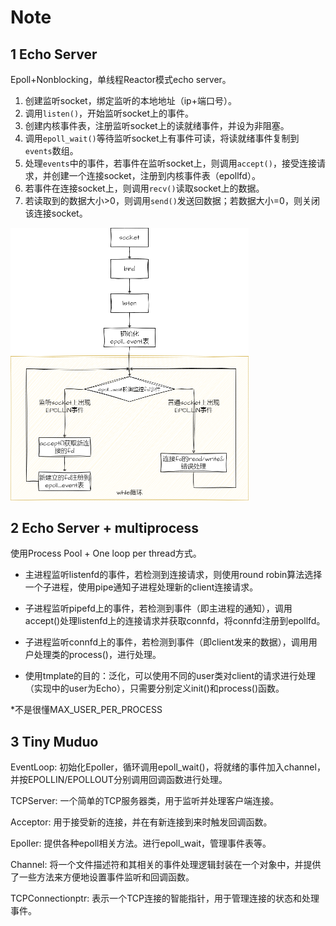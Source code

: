 # Note

## 1 Echo Server

Epoll+Nonblocking，单线程Reactor模式echo server。

1. 创建监听socket，绑定监听的本地地址（ip+端口号）。
2. 调用`listen()`，开始监听socket上的事件。
3. 创建内核事件表，注册监听socket上的读就绪事件，并设为非阻塞。
4. 调用`epoll_wait()`等待监听socket上有事件可读，将读就绪事件复制到`events`数组。
5. 处理`events`中的事件，若事件在监听socket上，则调用`accept()`，接受连接请求，并创建一个连接socket，注册到内核事件表（epollfd）。
6. 若事件在连接socket上，则调用`recv()`读取socket上的数据。
7. 若读取到的数据大小>0，则调用`send()`发送回数据；若数据大小=0，则关闭该连接socket。

<img src="assets\一般reactor.drawio.png" alt="一般reactor.drawio" style="zoom:50%;" />

## 2 Echo Server + multiprocess

使用Process Pool + One loop per thread方式。

- 主进程监听listenfd的事件，若检测到连接请求，则使用round robin算法选择一个子进程，使用pipe通知子进程处理新的client连接请求。

- 子进程监听pipefd上的事件，若检测到事件（即主进程的通知），调用accept()处理listenfd上的连接请求并获取connfd，将connfd注册到epollfd。

- 子进程监听connfd上的事件，若检测到事件（即client发来的数据），调用用户处理类的process()，进行处理。

- 使用tmplate的目的：泛化，可以使用不同的user类对client的请求进行处理（实现中的user为Echo），只需要分别定义init()和process()函数。

*不是很懂MAX_USER_PER_PROCESS

## 3 Tiny Muduo


EventLoop: 初始化Epoller，循环调用epoll_wait()，将就绪的事件加入channel，并按EPOLLIN/EPOLLOUT分别调用回调函数进行处理。

TCPServer: 一个简单的TCP服务器类，用于监听并处理客户端连接。

Acceptor: 用于接受新的连接，并在有新连接到来时触发回调函数。

Epoller: 提供各种epoll相关方法。进行epoll_wait，管理事件表等。

Channel: 将一个文件描述符和其相关的事件处理逻辑封装在一个对象中，并提供了一些方法来方便地设置事件监听和回调函数。

TCPConnectionptr: 表示一个TCP连接的智能指针，用于管理连接的状态和处理事件。